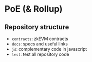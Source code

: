 # PoE (& Rollup)
## Repository structure
- `contracts`: zkEVM contracts
- `docs`: specs and useful links
- `js`: complementary code in javascript
- `test`: test all repository code